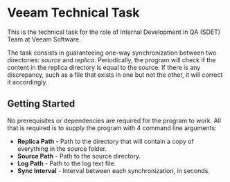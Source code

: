 # Veeam Technical Task
This is the technical task for the role of Internal Development in QA (SDET) Team at Veeam Software.

The task consists in guaranteeing one-way synchronization between two directories: *source* and *replica*. Periodically, the program will check if the content in the replica directory is equal to the source. If there is any discrepancy, such as a file that exists in one but not the other, it will correct it accordingly.

## Getting Started
No prerequisites or dependencies are required for the program to work. All that is required is to supply the program with 4 command line arguments:
- **Replica Path** - Path to the directory that will contain a copy of everything in the source folder.
- **Source Path** - Path to the source directory.
- **Log Path** - Path to the log text file.
- **Sync Interval** - Interval between each synchronization, in seconds.
